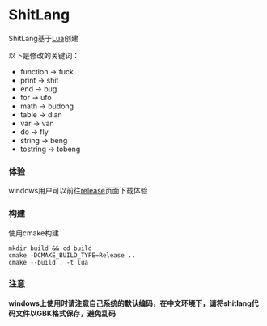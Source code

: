 # ShitLang

ShitLang基于[Lua](https://www.lua.org/)创建

以下是修改的关键词：

- function -> fuck
- print -> shit
- end -> bug
- for -> ufo
- math -> budong
- table -> dian
- var -> van
- do -> fly
- string -> beng
- tostring -> tobeng

### 体验

windows用户可以前往[release](https://github.com/Majjcom/ShitLang/releases/latest)页面下载体验

### 构建

使用cmake构建

```shell
mkdir build && cd build
cmake -DCMAKE_BUILD_TYPE=Release ..
cmake --build . -t lua
```

### 注意

**windows上使用时请注意自己系统的默认编码，在中文环境下，请将shitlang代码文件以GBK格式保存，避免乱码**
